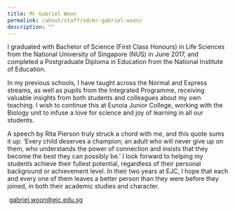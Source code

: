```yaml
---
title: Mr Gabriel Woon
permalink: /about/staff/sd/mr-gabriel-woon/
description: ""
---
```

I graduated with Bachelor of Science (First Class Honours) in Life Sciences from the National University of Singapore (NUS) in June 2017, and completed a Postgraduate Diploma in Education from the National Institute of Education.

In my previous schools, I have taught across the Normal and Express streams, as well as pupils from the Integrated Programme, receiving valuable insights from both students and colleagues about my own teaching. I wish to continue this at Eunoia Junior College, working with the Biology unit to infuse a love for science and joy of learning in all our students.

A speech by Rita Pierson truly struck a chord with me, and this quote sums it up: ‘Every child deserves a champion; an adult who will never give up on them, who understands the power of connection and insists that they become the best they can possibly be.’ I look forward to helping my students achieve their fullest potential, regardless of their personal background or achievement level. In their two years at EJC, I hope that each and every one of them leaves a better person than they were before they joined, in both their academic studies and character.

 [gabriel.woon@ejc.edu.sg](mailto:gabriel.woon@ejc.edu.sg)